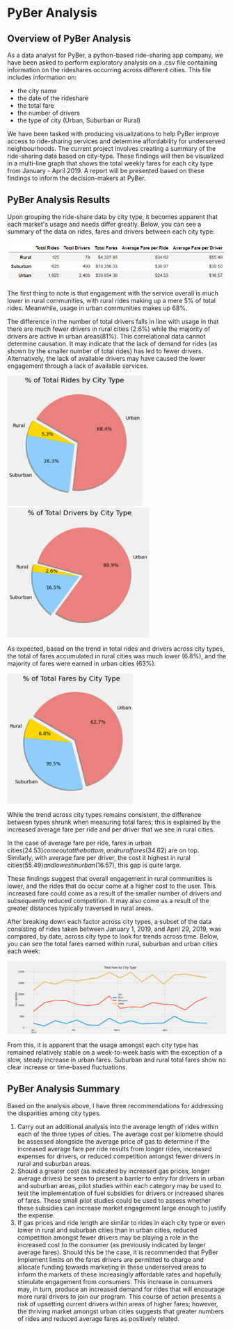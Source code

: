 # PyBer Analysis


## Overview of PyBer Analysis
As a data analyst for PyBer, a python-based ride-sharing app company, we have been asked to perform exploratory analysis on a .csv file containing information on the rideshares occurring across different cities. This file includes information on:
- the city name
- the date of the rideshare
- the total fare
- the number of drivers
- the type of city (Urban, Suburban or Rural)

We have been tasked with producing visualizations to help PyBer improve access to ride-sharing services and determine affordability for underserved neighbourhoods. The current project involves creating a summary of the ride-sharing data based on city-type. These findings will then be visualized in a multi-line graph that shows the total weekly fares for each city type from January - April 2019.  A report will be presented based on these findings to inform the decision-makers at PyBer.


## PyBer Analysis Results

Upon grouping the ride-share data by city type, it becomes apparent that each market's usage and needs differ greatly. Below, you can see a summary of the data on rides, fares and drivers between each city type:
 
 ![Analysis Summary](/Analysis/Analysis_summary.PNG)
 
 The first thing to note is that engagement with the service overall is much lower in rural communities, with rural rides making up a mere 5% of total rides. Meanwhile, usage in urban communities makes up 68%. 
  
  The difference in the number of total drivers falls in line with usage in that there are much fewer drivers in rural cities (2.6%) while the majority of drivers are active in urban areas(81%). This correlational data cannot determine causation. It may indicate that the lack of demand for rides (as shown by the smaller number of total rides) has led to fewer drivers. Alternatively, the lack of available drivers may have caused the lower engagement through a lack of available services. 
 
 ![Rides by city](/Analysis/Rides_by_city_resized.PNG)
 ![Drivers by city](/Analysis/drivers_by_citytype_resize.PNG)
 
As expected, based on the trend in total rides and drivers across city types, the total of fares accumulated in rural cities was much lower (6.8%), and the majority of fares were earned in urban cities (63%).

 ![Fares by city](/Analysis/Fares_by_citytype_resized.PNG)

While the trend across city types remains consistent, the difference between types shrunk when measuring total fares; this is explained by the increased average fare per ride and per driver that we see in rural cities. 

In the case of average fare per ride, fares in urban cities($24.53) come out at the bottom, and rural fares($34.62) are on top. Similarly, with average fare per driver, the cost it highest in rural cities($55.49) and lowest in urban($16.57), this gap is quite large. 
 
These findings suggest that overall engagement in rural communities is lower, and the rides that do occur come at a higher cost to the user. This increased fare could come as a result of the smaller number of drivers and subsequently reduced competition. It may also come as a result of the greater distances typically traversed in rural areas. 
 
 After breaking down each factor across city types, a subset of the data consisting of rides taken between January 1, 2019, and April 29, 2019, was compared, by date, across city type to look for trends across time. Below, you  can see the total fares earned within rural, suburban and urban cities each week:
 
  ![Week by Week Visualization](/Analysis/PyBer_Analysis.PNG)

From this, it is apparent that the usage amongst each city type has remained relatively stable on a week-to-week basis with the exception of a slow, steady increase in urban fares. Suburban and rural total fares show no clear increase or time-based fluctuations.


## PyBer Analysis Summary

Based on the analysis above, I have three recommendations for addressing the disparities among city types. 
1. Carry out an additional analysis into the average length of rides within each of the three types of cities. The average cost per kilometre should be assessed alongside the average price of gas to determine if the increased average fare per ride results from longer rides, increased expenses for drivers, or reduced competition amongst fewer drivers in rural and suburban areas. 
2. Should a greater cost (as indicated by increased gas prices, longer average drives) be seen to present a barrier to entry for drivers in urban and suburban areas, pilot studies within each category may be used to test the implementation of fuel subsidies for drivers or increased shares of fares. These small pilot studies could be used to assess whether these subsidies can increase market engagement large enough to justify the expense.
3. If gas prices and ride length are similar to rides in each city type or even lower in rural and suburban cities than in urban cities, reduced competition amongst fewer drivers may be playing a role in the increased cost to the consumer (as previously indicated by larger average fares). Should this be the case, it is recommended that PyBer implement limits on the fares drivers are permitted to charge and allocate funding towards marketing in these underserved areas to inform the markets of these increasingly affordable rates and hopefully stimulate engagement from consumers. This increase in consumers may, in turn, produce an increased demand for rides that will encourage more rural drivers to join our program. This course of action presents a risk of upsetting current drivers within areas of higher fares; however, the thriving market amongst urban cities suggests that greater numbers of rides and reduced average fares as positively related. 

